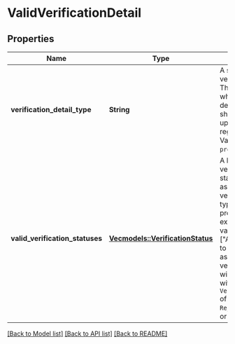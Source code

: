# ValidVerificationDetail

## Properties

Name | Type | Description | Notes
------------ | ------------- | ------------- | -------------
**verification_detail_type** | **String** | A supported type of verification detail. The type indicates which verification detail could be shared while updating the regulated order. Valid value: `prescriptionDetail`. | 
**valid_verification_statuses** | [**Vec<models::VerificationStatus>**](VerificationStatus.md) | A list of valid verification statuses where the associated verification detail type may be provided. For example, if the value of this field is [\"Approved\"], calls to provide the associated verification detail will fail for orders with a `VerificationStatus` of `Pending`, `Rejected`, `Expired`, or `Cancelled`. | 

[[Back to Model list]](../README.md#documentation-for-models) [[Back to API list]](../README.md#documentation-for-api-endpoints) [[Back to README]](../README.md)


